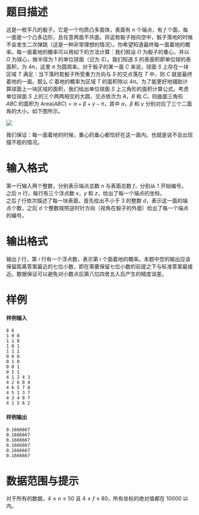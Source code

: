 
# 题目描述

这是一枚平凡的骰子。它是一个均质凸多面体，表面有 $n$ 个端点，有 $f$ 个面，每一面是一个凸多边形，且任意两面不共面。将这枚骰子抛向空中，骰子落地的时候不会发生二次弹跳（这是一种非常理想的情况）。你希望知道最终每一面着地的概率。每一面着地的概率可以用如下的方法计算：我们假设 $O$ 为骰子的重心，并以 $O$ 为球心，做半径为 $1$ 的单位球面（记为 $S$）。我们知道 $S$ 的表面积即单位球的表面积，为 $4\pi$，这里 $\pi$ 为圆周率。对于骰子的某一面 $C$ 来说，球面 $S$ 上存在一块区域 $T$ 满足：当下落时若骰子所受重力方向与 $S$ 的交点落在 $T$ 中，则 $C$ 就是最终着地的一面。那么 $C$ 着地的概率为区域 $T$ 的面积除以 $4\pi$。为了能更好地辅助计算球面上一块区域的面积，我们给出单位球面 $S$ 上三角形的面积计算公式。考虑单位球面 $S$ 上的三个两两相交的大圆，交点依次为 $A$，$B$ 和 $C$。则曲面三角形 $ABC$ 的面积为 $\text{Area}(ABC)=\alpha+\beta+\gamma-\pi$，其中 $\alpha$，$\beta$ 和 $\gamma$ 分别对应了三个二面角的大小。如下图所示。

<img src="source/loj/2070/img/aHR0cHM6Ly9vb28uMG8wLm9vby8yMDE3LzA0LzI4LzU5MDM0ODRlNWM2ZWIucG5n.png">

我们保证：每一面着地的时候，重心的垂心都恰好在这一面内。也就是说不会出现摆不稳的情况。

# 输入格式

第一行输入两个整数，分别表示端点总数 $n$ 与表面总数 $f$，分别从 $1$ 开始编号。  
之后 $n$ 行，每行有三个浮点数 $x$，$y$ 和 $z$，给出了每一个端点的坐标。  
之后 $f$ 行依次描述了每一块表面，首先给出不小于 $3$ 的整数 $d$，表示这一面的端点个数，之后 $d$ 个整数按照逆时针方向（视角在骰子的外面）给出了每一个端点的编号。

# 输出格式

输出 $f$ 行，第 $i$ 行有一个浮点数，表示第 $i$ 个面着地的概率。本题中您的输出应该保留距离答案最近的七位小数，即在需要保留七位小数的前提之下与标准答案最接近。数据保证可以避免对小数点后第八位四舍五入后产生的精度误差。

# 样例

#### 样例输入
```plain
8 6
1 0 0
1 1 0
1 0 1
1 1 1
0 0 0
0 1 0
0 0 1
0 1 1
4 1 2 4 3
4 2 6 8 4
4 6 5 7 8
4 5 1 3 7
4 3 4 8 7
4 1 5 6 2
```

#### 样例输出
```plain
0.1666667
0.1666667
0.1666667
0.1666667
0.1666667
0.1666667
```

# 数据范围与提示

对于所有的数据，$4 \leq n \leq 50$ 且 $4 \leq f \leq 80$，所有坐标的绝对值都在 $10000$ 以内。

